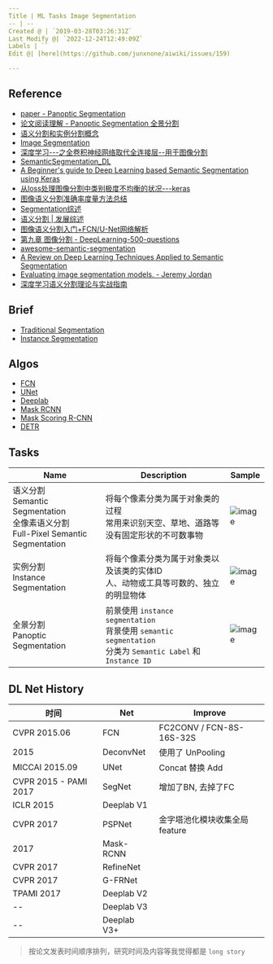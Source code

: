 ```yaml
---
Title | ML Tasks Image Segmentation
-- | --
Created @ | `2019-03-28T03:26:31Z`
Last Modify @| `2022-12-24T12:49:09Z`
Labels | ``
Edit @| [here](https://github.com/junxnone/aiwiki/issues/159)

---
```

## Reference

- [paper - Panoptic Segmentation](https://arxiv.org/pdf/1801.00868.pdf)
- [论文阅读理解 - Panoptic Segmentation 全景分割](https://blog.csdn.net/zziahgf/article/details/79063398)
- [语义分割和实例分割概念](https://blog.csdn.net/yql_617540298/article/details/83143182)
- [Image Segmentation](https://blog.csdn.net/weixin_38208741/article/details/80474813)
- [深度学习---之全卷积神经网络取代全连接层--用于图像分割](https://blog.csdn.net/zxyhhjs2017/article/details/78603332)
- [SemanticSegmentation_DL](https://github.com/tangzhenyu/SemanticSegmentation_DL)
- [A Beginner's guide to Deep Learning based Semantic Segmentation using Keras](https://divamgupta.com/image-segmentation/2019/06/06/deep-learning-semantic-segmentation-keras.html)
- [从loss处理图像分割中类别极度不均衡的状况---keras](https://blog.csdn.net/m0_37477175/article/details/83004746)
- [图像语义分割准确率度量方法总结](https://zhuanlan.zhihu.com/p/38236530)
- [Segmentation综述](https://www.cnblogs.com/kk17/p/10017224.html)
- [语义分割 | 发展综述](https://zhuanlan.zhihu.com/p/37618829)
- [图像语义分割入门+FCN/U-Net网络解析](https://zhuanlan.zhihu.com/p/31428783)
- [第九章 图像分割 - DeepLearning-500-questions](https://github.com/scutan90/DeepLearning-500-questions/blob/master/ch09_%E5%9B%BE%E5%83%8F%E5%88%86%E5%89%B2/%E7%AC%AC%E4%B9%9D%E7%AB%A0_%E5%9B%BE%E5%83%8F%E5%88%86%E5%89%B2.md)
- [awesome-semantic-segmentation](https://github.com/mrgloom/awesome-semantic-segmentation)
- [A Review on Deep Learning Techniques Applied to Semantic Segmentation](https://arxiv.org/pdf/1704.06857.pdf)
- [Evaluating image segmentation models. - Jeremy Jordan](https://www.jeremyjordan.me/evaluating-image-segmentation-models/)
- [深度学习语义分割理论与实战指南](https://github.com/luwill/Semantic-Segmentation-Guide)


## Brief
- [Traditional Segmentation](/Traditional_Image_Segmentation)
- [Instance Segmentation](/Instance_Segmentation)

## Algos

- [FCN](/FCN)
- [UNet](/UNet)
- [Deeplab](/Deeplab)
- [Mask RCNN](/Mask_RCNN)
- [Mask Scoring R-CNN](/Mask_Scoring_RCNN)
- [DETR](/DETR)

## Tasks

Name | Description | Sample
-- | -- | --
语义分割 <br>Semantic Segmentation <br>全像素语义分割 <br>Full-Pixel Semantic Segmentation | 将每个像素分类为属于对象类的过程<br>常用来识别天空、草地、道路等没有固定形状的不可数事物 | ![image](https://user-images.githubusercontent.com/2216970/87275997-f7290d00-c511-11ea-98ac-b0e1430ca2e7.png)
实例分割 <br>Instance Segmentation | 将每个像素分类为属于对象类以及该类的实体ID <br>人、动物或工具等可数的、独立的明显物体 | ![image](https://user-images.githubusercontent.com/2216970/87276014-014b0b80-c512-11ea-82d0-cde2a920697c.png)
全景分割 <br>Panoptic Segmentation | 前景使用 `instance segmentation`<br>背景使用 `semantic segmentation` <br> 分类为 `Semantic Label` 和 `Instance ID` | ![image](https://user-images.githubusercontent.com/2216970/87276019-090ab000-c512-11ea-888e-3703756e7ee4.png)



## DL Net History

时间 |Net | Improve
-- | -- | --
CVPR  2015.06 | FCN  | FC2CONV / FCN-8S-16S-32S
2015 | DeconvNet | 使用了 UnPooling 
MICCAI 2015.09 | UNet | Concat 替换 Add
CVPR 2015 - PAMI 2017 | SegNet | 增加了BN, 去掉了FC
ICLR 2015 | Deeplab V1 |
CVPR 2017 | PSPNet | 金字塔池化模块收集全局 feature
2017 | Mask-RCNN
CVPR 2017 | RefineNet
CVPR 2017 |G-FRNet
TPAMI 2017 | Deeplab V2 | 
-- | Deeplab V3 | 
-- | Deeplab V3+ | 

> 按论文发表时间顺序排列，研究时间及内容等我觉得都是 `long story`


